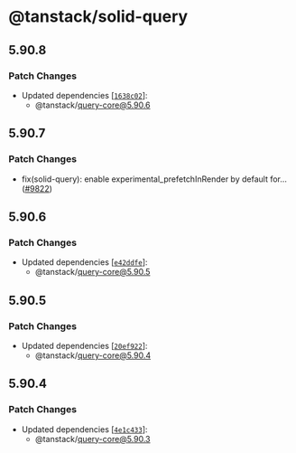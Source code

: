 # @tanstack/solid-query

## 5.90.8

### Patch Changes

- Updated dependencies [[`1638c02`](https://github.com/TanStack/query/commit/1638c028df55648995d04431179904371a189772)]:
  - @tanstack/query-core@5.90.6

## 5.90.7

### Patch Changes

- fix(solid-query): enable experimental_prefetchInRender by default for… ([#9822](https://github.com/TanStack/query/pull/9822))

## 5.90.6

### Patch Changes

- Updated dependencies [[`e42ddfe`](https://github.com/TanStack/query/commit/e42ddfe919f34f847ca101aeef162c69845f9a1e)]:
  - @tanstack/query-core@5.90.5

## 5.90.5

### Patch Changes

- Updated dependencies [[`20ef922`](https://github.com/TanStack/query/commit/20ef922a0a7c3aee00150bf69123c338b0922922)]:
  - @tanstack/query-core@5.90.4

## 5.90.4

### Patch Changes

- Updated dependencies [[`4e1c433`](https://github.com/TanStack/query/commit/4e1c4338a72f7384600bbda99e44bc1891695df4)]:
  - @tanstack/query-core@5.90.3
